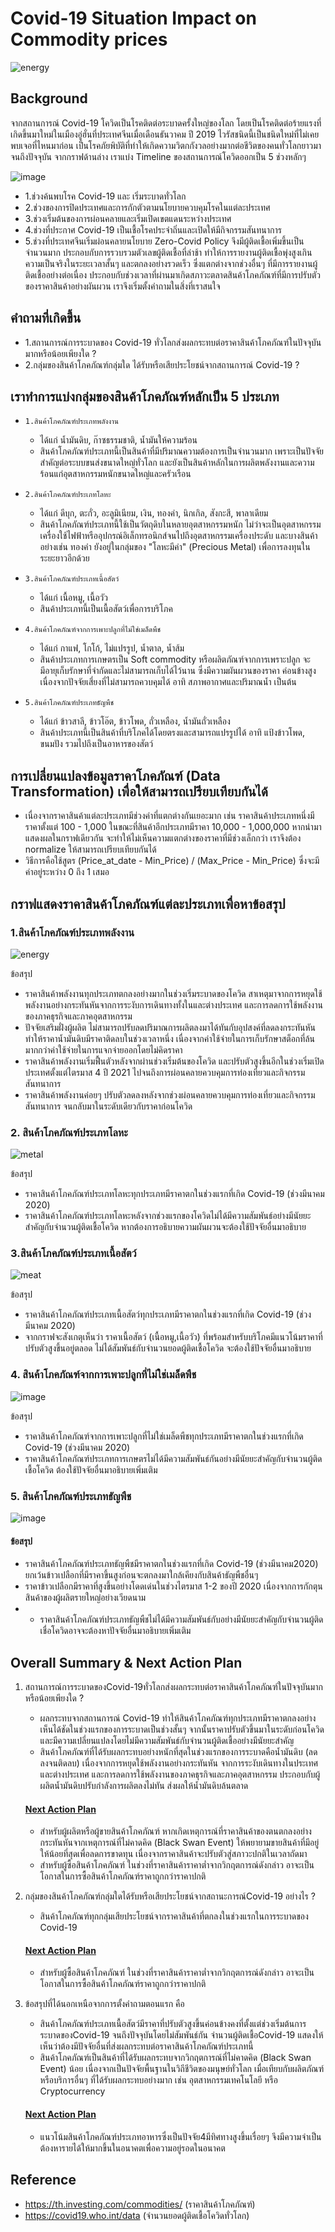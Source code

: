 # Covid-19 Situation Impact on Commodity prices
![energy](https://github.com/bsssgrace/5001-mini-project/assets/114140787/56441409-ee52-470d-a8fa-41b8c24e0c69)

## Background
    
จากสถานการณ์ Covid-19 โควิดเป็นโรคติดต่อระบาดครั้งใหญ่ของโลก โดยเป็นโรคติดต่อร้ายแรงที่เกิดขึ้นมาใหม่ในเมืองอู่ฮั่นที่ประเทศจีนเมื่อเดือนธันวาคม ปี 2019 
ไวรัสชนิดนี้เป็นชนิดใหม่ที่ไม่เคยพบเจอที่ไหนมาก่อน เป็นโรคภัยพิบัติที่ทำให้เกิดความวิตกกังวลอย่างมากต่อชีวิตของคนทั่วโลกยาวมาจนถึงปัจจุบัน 
จากกราฟด้านล่าง เราแบ่ง Timeline ของสถานการณ์โควิดออกเป็น 5 ช่วงหลักๆ

![image](https://github.com/bsssgrace/5001-mini-project/assets/117662533/bbb89762-1753-4abc-a80e-514389032ba9)
    
- 1.ช่วงค้นพบโรค Covid-19 และ เริ่มระบาดทั่วโลก
- 2.ช่วงของการปิดประเทศและการกักตัวตามนโยบายควบคุมโรคในแต่ละประเทศ
- 3.ช่วงเริ่มต้นของการผ่อนคลายและเริ่มเปิดเขตแดนระหว่างประเทศ
- 4.ช่วงที่ประกาศ Covid-19 เป็นเชื้อโรคประจำถิ่นและเปิดให้มีกิจกรรมสันทนาการ
- 5.ช่วงที่ประเทศจีนเริ่มผ่อนคลายนโยบาย Zero-Covid Policy จึงมีผู้ติดเชื้อเพิ่มขึ้นเป็นจำนวนมาก ประกอบกับการรวบรวมตัวเลขผู้ติดเชื้อที่ล่าช้า ทำให้การรายงานผู้ติดเชื้อพุ่งสูงเกินความเป็นจริงในระยะเวลาสั้นๆ และตกลงอย่างรวดเร็ว ซึ่งแตกต่างจากช่วงอื่นๆ ที่มีการรายงานผู้ติดเชื้ออย่างต่อเนื่อง ประกอบกับช่วงเวลาที่ผ่านมาเกิดสภาวะตลาดสินค้าโภคภัณฑ์ที่มีการปรับตัวของราคาสินค้าอย่างผันผวน เราจึงเริ่มตั้งคำถามในสิ่งที่เราสนใจ

## คำถามที่เกิดขึ้น
- 1.สถานการณ์การระบาดของ Covid-19 ทั่วโลกส่งผลกระทบต่อราคาสินค้าโภคภัณฑ์ในปัจจุบันมากหรือน้อยเพียงใด ?
- 2.กลุ่มของสินค้าโภคภัณฑ์กลุ่มใด ได้รับหรือเสียประโยชน์จากสถานการณ์ Covid-19 ?
  
## เราทำการแบ่งกลุ่มของสินค้าโภคภัณฑ์หลักเป็น 5 ประเภท 
- `1.สินค้าโภคภัณฑ์ประเภทพลังงาน`
  - ได้แก่ น้ำมันดิบ, ก๊าซธรรมชาติ, น้ำมันให้ความร้อน
  - สินค้าโภคภัณฑ์ประเภทนี้เป็นสินค้าที่มีปริมาณความต้องการเป็นจำนวนมาก เพราะเป็นปัจจัยสำคัญต่อระบบขนส่งขนาดใหญ่ทั่วโลก และยังเป็นสินค้าหลักในการผลิตพลังงานและความร้อนแก่อุตสาหกรรมหนักขนาดใหญ่และครัวเรือน
    
- `2.สินค้าโภคภัณฑ์ประเภทโลหะ`
  - ได้แก่ ดีบุก, ตะกั่ว, อะลูมิเนียม, เงิน, ทองคำ, นิกเกิล, สังกะสี, พาลาเดียม
  - สินค้าโภคภัณฑ์ประเภทนี้ใช้เป็นวัตถุดิบในหลายอุตสาหกรรมหนัก ไม่ว่าจะเป็นอุตสาหกรรมเครื่องใช้ไฟฟ้าหรืออุปกรณ์อิเล็กทรอนิกส์จนไปถึงอุตสาหกรรมเครื่องประดับ และบางสินค้าอย่างเช่น ทองคำ ยังอยู่ในกลุ่มของ "โลหะมีค่า" (Precious Metal) เพื่อการลงทุนในระยะยาวอีกด้วย
    
- `3.สินค้าโภคภัณฑ์ประเภทเนื้อสัตว์`
  - ได้แก่ เนื้อหมู, เนื้อวัว
  - สินค้าประเภทนี้เป็นเนื้อสัตว์เพื่อการบริโภค
   
- `4.สินค้าโภคภัณฑ์จากการเพาะปลูกที่ไม่ใช่เมล็ดพืช`
  - ได้แก่ กาแฟ, โกโก้, ไม่แปรรูป, น้ำตาล, น้ำส้ม
  - สินค้าประเภทการเกษตรเป็น Soft commodity หรือผลิตภัณฑ์จากการเพราะปลูก จะมีอายุเก็บรักษาที่จำกัดและไม่สามารถเก็บได้ไว้นาน ซึ่งมีความผันผวนของราคา
    ค่อนข้างสูงเนื่องจากปัจจัยเสี่ยงที่ไม่สามารถควบคุมได้ อาทิ สภาพอากาศและปริมาณน้ำ เป็นต้น
     
- `5.สินค้าโภคภัณฑ์ประเภทธัญพืช`
  - ได้แก่ ข้าวสาลี, ข้าวโอ๊ต, ข้าวโพด, ถั่วเหลือง, น้ำมันถั่วเหลือง
  - สินค้าประเภทนี้เป็นสินค้าที่บริโภคได้โดยตรงและสามารถแปรรูปได้ อาทิ แป้งข้าวโพด, ขนมปัง รวมไปถึงเป็นอาหารของสัตว์

## การเปลี่ยนแปลงข้อมูลราคาโภคภัณฑ์ (Data Transformation) เพื่อให้สามารถเปรียบเทียบกันได้
- เนื่องจากราคาสินค้าแต่ละประเภทมีช่วงค่าที่แตกต่างกันเยอะมาก เช่น ราคาสินค้าประเภทหนึ่งมีราคาตั้งแต่ 100 - 1,000 ในขณะที่สินค้าอีกประเภทมีราคา 10,000 - 1,000,000 หากนำมาแสดงผลในกราฟเดียวกัน จะทำให้ไม่เห็นความแตกต่างของราคาที่มีช่วงเล็กกว่า เราจึงต้อง normalize ให้สามารถเปรียบเทียบกันได้
- วิธีการคือใช้สูตร (Price_at_date - Min_Price) / (Max_Price - Min_Price) ซึ่งจะมีค่าอยู่ระหว่าง 0 ถึง 1 เสมอ

## กราฟแสดงราคาสินค้าโภคภัณฑ์แต่ละประเภทเพื่อหาข้อสรุป
### 1.สินค้าโภคภัณฑ์ประเภทพลังงาน

![energy](https://github.com/bsssgrace/5001-mini-project/assets/114140787/56441409-ee52-470d-a8fa-41b8c24e0c69)

  ข้อสรุป
  - ราคาสินค้าพลังงานทุกประเภทตกลงอย่างมากในช่วงเริ่มระบาดของโควิด สาเหตุมาจากการหยุดใช้พลังงานอย่างกระทันหันจากการระงับการเดินทางทั้งในและต่างประเทศ และการลดการใช้พลังงานของภาคธุรกิจและภาคอุตสาหกรรม
  - ปัจจัยเสริมฝั่งผู้ผลิต ไม่สามารถปรับลดปริมาณการผลิตลงมาได้ทันกับอุปสงค์ที่ลดลงกระทันหัน ทำให้ราคาน้ำมันดิบมีราคาติดลบในช่วงเวลาหนึ่ง เนื่องจากค่าใช้จ่ายในการเก็บรักษาสต็อกที่ล้น มากกว่าค่าใช้จ่ายในการแจกจ่ายออกโดยไม่คิดราคา
  - ราคาสินค้าพลังงานเริ่มฟื้นตัวหลังจากผ่านช่วงเริ่มต้นของโควิด และปรับตัวสูงขึ้นอีกในช่วงเริ่มเปิดประเทศตั้งแต่ไตรมาส 4 ปี 2021 ไปจนถึงการผ่อนคลายควบคุมการท่องเที่ยวและกิจกรรมสันทนาการ
  - ราคาสินค้าพลังงานค่อยๆ ปรับตัวลดลงหลังจากช่วงผ่อนคลายควบคุมการท่องเที่ยวและกิจกรรมสันทนาการ จนกลับมาในระดับเดียวกับราคาก่อนโควิด
    
### 2. สินค้าโภคภัณฑ์ประเภทโลหะ

![metal](https://github.com/bsssgrace/5001-mini-project/assets/114140787/cf81e1c7-e15a-4ce3-a478-4cd06623f2f3)

  ข้อสรุป
  - ราคาสินค้าโภคภัณฑ์ประเภทโลหะทุกประเภทมีราคาตกในช่วงแรกที่เกิด Covid-19 (ช่วงมีนาคม 2020)
  - ราคาสินค้าโภคภัณฑ์ประเภทโลหะหลังจากช่วงแรกของโควิดไม่ได้มีความสัมพันธ์อย่างมีนัยยะสำคัญกับจำนวนผู้ติดเชื้อโควิด หากต้องการอธิบายความผันผวนจะต้องใช้ปัจจัยอื่นมาอธิบาย

### 3.สินค้าโภคภัณฑ์ประเภทเนื้อสัตว์

![meat](https://github.com/bsssgrace/5001-mini-project/assets/114140787/63a1a9f9-f8eb-40a6-889a-1a1d173630ee)

  ข้อสรุป
  - ราคาสินค้าโภคภัณฑ์ประเภทเนื้อสัตว์ทุกประเภทมีราคาตกในช่วงแรกที่เกิด Covid-19 (ช่วงมีนาคม 2020)
  - จากกราฟจะสังเกตุเห็นว่า ราคาเนื้อสัตว์ (เนื้อหมู,เนื้อวัว) ที่พร้อมสำหรับบริโภคมีแนวโน้มราคาที่ปรับตัวสูงขึ้นอยู่ตลอด ไม่ได้สัมพันธ์กับจำนวนยอดผู้ติดเชื้อโควิด จะต้องใช้ปัจจัยอื่นมาอธิบาย

### 4. สินค้าโภคภัณฑ์จากการเพาะปลูกที่ไม่ใช่เมล็ดพืช

![image](https://github.com/bsssgrace/5001-mini-project/assets/117662533/e2722d68-8b64-4170-bfe1-71289e538451)

  ข้อสรุป
  - ราคาสินค้าโภคภัณฑ์จากการเพาะปลูกที่ไม่ใช่เมล็ดพืชทุกประเภทมีราคาตกในช่วงแรกที่เกิด Covid-19 (ช่วงมีนาคม 2020)
  - ราคาสินค้าโภคภัณฑ์ประเภทการเกษตรไม่ได้มีความสัมพันธ์กันอย่างมีนัยยะสำคัญกับจำนวนผู้ติดเชื้อโควิด ต้องใช้ปัจจัยอื่นมาอธิบายเพิ่มเติม

### 5. สินค้าโภคภัณฑ์ประเภทธัญพืช

![image](https://github.com/bsssgrace/5001-mini-project/assets/117662533/8951642b-ca9d-430d-9628-a82b070bc5b0)

  #### ข้อสรุป
  - ราคาสินค้าโภคภัณฑ์ประเภทธัญพืชมีราคาตกในช่วงแรกที่เกิด Covid-19 (ช่วงมีนาคม2020) ยกเว้นข้าวเปลือกที่มีราคาขึ้นสูงก่อนจะตกลงมาใกล้เคียงกับสินค้าธัญพืชอื่นๆ
  - ราคาข้าวเปลือกมีราคาที่สูงขึ้นอย่างโดดเด่นในช่วงไตรมาส 1-2 ของปี 2020 เนื่องจากการกักตุนสินค้าของผู้ผลิตรายใหญ่อย่างเวียดนาม
  - - ราคาสินค้าโภคภัณฑ์ประเภทธัญพืชไม่ได้มีความสัมพันธ์กับอย่างมีนัยยะสำคัญกับจำนวนผู้ติดเชื่อโควิดอาจจะต้องหาปัจจัยอื่นมาอธิบายเพิ่มเติม

## Overall Summary & Next Action Plan

1. สถานการณ์การระบาดของCovid-19ทั่วโลกส่งผลกระทบต่อราคาสินค้าโภคภัณฑ์ในปัจจุบันมากหรือน้อยเพียงใด ?
    - ผลกระทบจากสถานการณ์ Covid-19 ทำให้สินค้าโภคภัณฑ์ทุกประเภทมีราคาตกลงอย่างเห็นได้ชัดในช่วงแรกของการระบาดเป็นช่วงสั้นๆ จากนั้นราคาปรับตัวขึ้นมาในระดับก่อนโควิดและมีความเปลี่ยนแปลงโดยไม่มีความสัมพันธ์กับจำนวนผู้ติดเชื้ออย่างมีนัยยะสำคัญ
    - สินค้าโภคภัณฑ์ที่ได้รับผลกระทบอย่างหนักที่สุดในช่วงแรกของการระบาดคือน้ำมันดิบ (ลดลงจนติดลบ) เนื่องจากการหยุดใช้พลังงานอย่างกระทันหัน จากการระงับเดินทางในประเทศและต่างประเทศ และการลดการใช้พลังงานของภาคธุรกิจและภาคอุตสาหกรรม ประกอบกับผู้ผลิตน้ำมันดิบปรับกำลังการผลิตลงไม่ทัน ส่งผลให้น้ำมันดิบล้นตลาด

    #### <u>Next Action Plan</u>
    - สำหรับผู้ผลิตหรือผู้ขายสินค้าโภคภัณฑ์ หากเกิดเหตุการณ์ที่ราคาสินค้าของตนตกลงอย่างกระทันหันจากเหตุการณ์ที่ไม่คาดคิด (Black Swan Event) ให้พยายามขายสินค้าที่มีอยู่ให้น้อยที่สุดเพื่อลดการขาดทุน เนื่องจากราคาสินค้าจะปรับตัวสู่สภาวะปกติในเวลาถัดมา
    - สำหรับผู้ซื้อสินค้าโภคภัณฑ์ ในช่วงที่ราคาสินค้าราคาต่ำจากวิกฤตการณ์ดังกล่าว อาจะเป็นโอกาสในการซื้อสินค้าโภคภัณฑ์ราคาถูกกว่าราคาปกติ
     
2. กลุ่มของสินค้าโภคภัณฑ์กลุ่มใดได้รับหรือเสียประโยชน์จากสถานะการณ์Covid-19 อย่างไร ?
    - สินค้าโภคภัณฑ์ทุกกลุ่มเสียประโยชน์จากราคาสินค้าที่ตกลงในช่วงแรกในการระบาดของ Covid-19
    #### <u>Next Action Plan</u>
    - สำหรับผู้ซื้อสินค้าโภคภัณฑ์ ในช่วงที่ราคาสินค้าราคาต่ำจากวิกฤตการณ์ดังกล่าว อาจะเป็นโอกาสในการซื้อสินค้าโภคภัณฑ์ราคาถูกกว่าราคาปกติ
    
3. ข้อสรุปที่ได้นอกเหนือจากการตั้งคำถามตอนแรก คือ
    - สินค้าโภคภัณฑ์ประเภทเนื้อสัตว์มีราคาที่ปรับตัวสูงขึ้นค่อนข้างคงที่ตั้งแต่ช่วงเริ่มต้นการระบาดของCovid-19 จนถึงปัจจุบันโดยไม่สัมพันธ์กัน
      จำนวนผู้ติดเชื้อCovid-19 แสดงให้เห็นว่าต้องมีปัจจัยอื่นที่ส่งผลกระทบต่อราคาสินค้าโภคภัณฑ์ประเภทนี้
    - สินค้าโภคภัณฑ์เป็นสินค้าที่ได้รับผลกระทบจากวิกฤตการณ์ที่ไม่คาดคิด (Black Swan Event) น้อย เนื่องจากเป็นปัจจัยพื้นฐานในวิถีชีวิตของมนุษย์ทั่วโลก เมื่อเทียบกับผลิตภัณฑ์หรือบริการอื่นๆ ที่ได้รับผลกระทบอย่างมาก เช่น อุตสาหกรรมเทคโนโลยี หรือ Cryptocurrency

    #### <u>Next Action Plan</u>
    - แนวโน้มสินค้าโภคภัณฑ์ประเภทอาหารซึ่งเป็นปัจจัย4มีทิศทางสูงขึ้นเรื่อยๆ จึงมีความจำเป็นต้องหารายได้ให้มากขึ้นในอนาคตเพื่อความอยู่รอดในอนาคต


               
## Reference
  - https://th.investing.com/commodities/ (ราคาสินค้าโภคภัณฑ์)
  - https://covid19.who.int/data  (จำนวนยอดผู้ติดเชื้อโควิดทั่วโลก)




